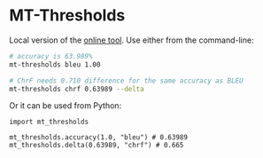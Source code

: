 # MT-Thresholds

Local version of the [online tool](https://kocmitom.github.io/MT-Thresholds). Use either from the command-line:
```bash
# accuracy is 63.989%
mt-thresholds bleu 1.00

# ChrF needs 0.710 difference for the same accuracy as BLEU
mt-thresholds chrf 0.63989 --delta
```

Or it can be used from Python:
```python3
import mt_thresholds

mt_thresholds.accuracy(1.0, "bleu") # 0.63989
mt_thresholds.delta(0.63989, "chrf") # 0.665
```